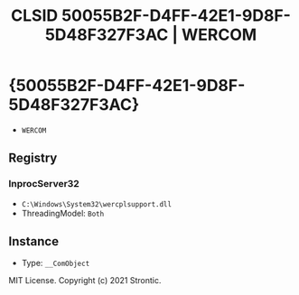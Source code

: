 ﻿---
title: "CLSID 50055B2F-D4FF-42E1-9D8F-5D48F327F3AC | WERCOM"
excerpt: What is COM-Object CLSID 50055B2F-D4FF-42E1-9D8F-5D48F327F3AC?
---

# {50055B2F-D4FF-42E1-9D8F-5D48F327F3AC}

* `WERCOM`

## Registry


### InprocServer32

* `C:\Windows\System32\wercplsupport.dll`
* ThreadingModel: `Both`

## Instance

* Type: `__ComObject`

MIT License. Copyright (c) 2021 Strontic.


